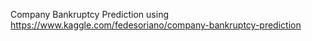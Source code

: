 Company Bankruptcy Prediction using https://www.kaggle.com/fedesoriano/company-bankruptcy-prediction

